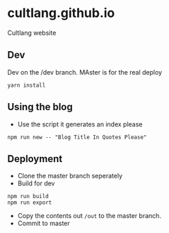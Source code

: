 # cultlang.github.io
Cultlang website


## Dev
Dev on the /dev branch. MAster  is for the real deploy
```
yarn install
```

## Using the blog
* Use the script it generates an index please
```
npm run new -- "Blog Title In Quotes Please"
```

## Deployment
* Clone the master branch seperately
* Build for dev
```
npm run build
npm run export
```
* Copy the contents out `/out` to the master branch.
* Commit to master